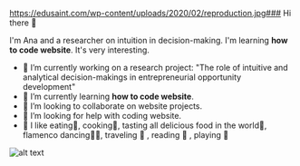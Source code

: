 https://edusaint.com/wp-content/uploads/2020/02/reproduction.jpg### Hi there 👋

I'm Ana and a researcher on intuition in decision-making. I'm learning **how to code website**. It's very interesting.


- 🔭 I’m currently working on a research project: "The role of intuitive and analytical decision-makings in entrepreneurial opportunity development"
- 🌱 I’m currently learning **how to code website**.
- 👯 I’m looking to collaborate on website projects.
- 🤔 I’m looking for help with coding website.
- 🍇 I like eating🥞, cooking🥑, tasting all delicious food in the world🍱, flamenco dancing💃🏻, traveling 🧳 , reading 📖 , playing 🎹 

![alt text](https://static01.nyt.com/images/2021/01/26/well/well-foods-microbiome/well-foods-microbiome-superJumbo.jpg?quality=75&auto=webp)
